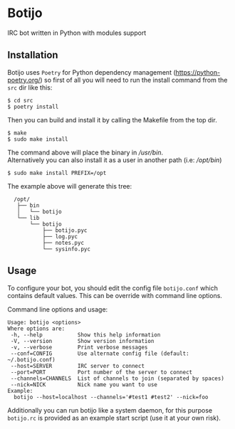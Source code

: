 # Botijo

IRC bot written in Python with modules support

## Installation

Botijo uses `Poetry` for Python dependency management (https://python-poetry.org/) so first of all you will need to run the install command from the `src` dir like this:
```
$ cd src
$ poetry install
```

Then you can build and install it by calling the Makefile from the top dir.
```
$ make
$ sudo make install
```

The command above will place the binary in _/usr/bin_. \
Alternatively you can also install it as a user in another path (i.e: _/opt/bin_)
```
$ sudo make install PREFIX=/opt
```

The example above will generate this tree:
```
  /opt/
   ├── bin
   │   └── botijo
   └── lib
       └── botijo
           ├── botijo.pyc
           ├── log.pyc
           ├── notes.pyc
           └── sysinfo.pyc
```

## Usage

To configure your bot, you should edit the config file `botijo.conf` which contains default values.
This can be override with command line options.

Command line options and usage:
```
Usage: botijo <options>
Where options are:
 -h, --help           Show this help information
 -V, --version        Show version information
 -v, --verbose        Print verbose messages
 --conf=CONFIG        Use alternate config file (default: ~/.botijo.conf)
 --host=SERVER        IRC server to connect
 --port=PORT          Port number of the server to connect
 --channels=CHANNELS  List of channels to join (separated by spaces)
 --nick=NICK          Nick name you want to use
Example:
  botijo --host=localhost --channels='#test1 #test2' --nick=foo
```

Additionally you can run botijo like a system daemon, for this purpose `botijo.rc` is provided as an
example start script (use it at your own risk).